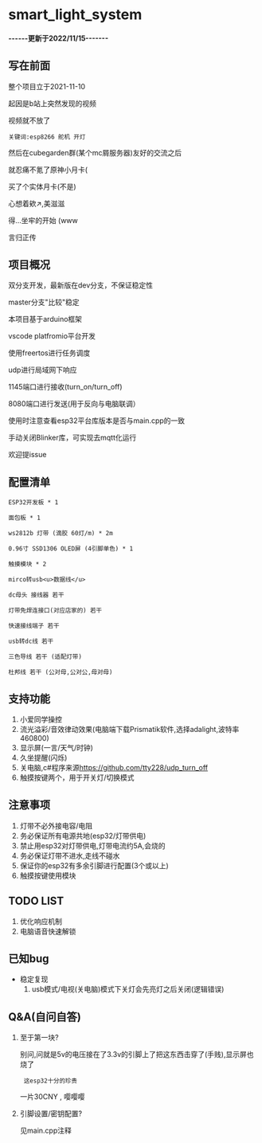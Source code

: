 # smart_light_system

#### ------更新于2022/11/15-------
## 写在前面
整个项目立于2021-11-10

起因是b站上突然发现的视频

视频就不放了

    关键词:esp8266 舵机 开灯

然后在cubegarden群(某个mc屑服务器)友好的交流之后

就忍痛不氪了原神小月卡(

买了个实体月卡(不是)

心想着欸↗,美滋滋

得...坐牢的开始 (www

言归正传 

## 项目概况
双分支开发，最新版在dev分支，不保证稳定性

master分支"比较"稳定

本项目基于arduino框架

vscode platfromio平台开发

使用freertos进行任务调度

udp进行局域网下响应

1145端口进行接收(turn_on/turn_off)

8080端口进行发送(用于反向与电脑联调）

使用时注意查看esp32平台库版本是否与main.cpp的一致

手动关闭Blinker库，可实现去mqtt化运行

欢迎提issue

## 配置清单
    ESP32开发板 * 1

    面包板 * 1

    ws2812b 灯带 (滴胶 60灯/m) * 2m

    0.96寸 SSD1306 OLED屏 (4引脚单色) * 1

    触摸模块 * 2

    mirco转usb<u>数据线</u>

    dc母头 接线器 若干

    灯带免焊连接口(对应店家的) 若干

    快速接线端子 若干

    usb转dc线 若干

    三色导线 若干 (适配灯带)

    杜邦线 若干 (公对母,公对公,母对母)

## 支持功能
1. 小爱同学操控
2. 流光溢彩/音效律动效果(电脑端下载Prismatik软件,选择adalight,波特率460800)
3. 显示屏(一言/天气/时钟)
4. 久坐提醒(闪烁)
5. 关电脑,c#程序来源<https://github.com/tty228/udp_turn_off>
6. 触摸按键两个，用于开关灯/切换模式
## 注意事项 
1. 灯带不必外接电容/电阻
2. 务必保证所有电源共地(esp32/灯带供电)
3. 禁止用esp32对灯带供电,灯带电流约5A,会烧的
4. 务必保证灯带不进水,走线不碰水
5. 保证你的esp32有多余引脚进行配置(3个或以上)
6. 触摸按键使用模块

## TODO LIST

1. 优化响应机制
2. 电脑语音快速解锁

## 已知bug
- 稳定复现
  1. usb模式/电视(关电脑)模式下关灯会先亮灯之后关闭(逻辑错误)
## Q&A(自问自答)
1. 至于第一块? 

    别问,问就是5v的电压接在了3.3v的引脚上了把这东西击穿了(手贱),显示屏也烧了
    
        这esp32十分的珍贵
    
    一片30CNY , 嘤嘤嘤
2. 引脚设置/密钥配置?

   见main.cpp注释

